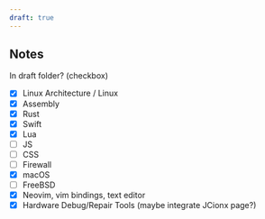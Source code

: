```yaml
---
draft: true
---
```


## Notes

In draft folder? (checkbox)
- [x] Linux Architecture / Linux
- [x] Assembly
- [x] Rust
- [x] Swift
- [x] Lua
- [ ] JS
- [ ] CSS
- [ ] Firewall
- [x] macOS
- [ ] FreeBSD
- [x] Neovim, vim bindings, text editor
- [x] Hardware Debug/Repair Tools (maybe integrate JCionx page?)
